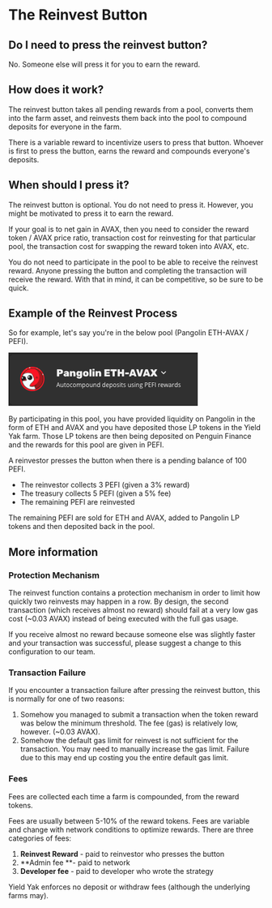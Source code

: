 # The Reinvest Button

## Do I need to press the reinvest button?

No. Someone else will press it for you to earn the reward.

## How does it work?

The reinvest button takes all pending rewards from a pool, converts them into the farm asset, and reinvests them back into the pool to compound deposits for everyone in the farm.

There is a variable reward to incentivize users to press that button. Whoever is first to press the button, earns the reward and compounds everyone's deposits.

## When should I press it?

The reinvest button is optional. You do not need to press it. However, you might be motivated to press it to earn the reward.

If your goal is to net gain in AVAX, then you need to consider the reward token / AVAX price ratio, transaction cost for reinvesting for that particular pool, the transaction cost for swapping the reward token into AVAX, etc.

You do not need to participate in the pool to be able to receive the reinvest reward. Anyone pressing the button and completing the transaction will receive the reward. With that in mind, it can be competitive, so be sure to be quick.

## Example of the Reinvest Process

So for example, let's say you're in the below pool (Pangolin ETH-AVAX / PEFI).&#x20;

![](../.gitbook/assets/screen-shot-2021-05-14-at-9.06.18-pm.png)

By participating in this pool, you have provided liquidity on Pangolin in the form of ETH and AVAX and you have deposited those LP tokens in the Yield Yak farm. Those LP tokens are then being deposited on Penguin Finance and the rewards for this pool are given in PEFI.

A reinvestor presses the button when there is a pending balance of 100 PEFI.

* The reinvestor collects 3 PEFI (given a 3% reward)
* The treasury collects 5 PEFI (given a 5% fee)
* The remaining PEFI are reinvested

The remaining PEFI are sold for ETH and AVAX, added to Pangolin LP tokens and then deposited back in the pool.

## More information

### Protection Mechanism

The reinvest function contains a protection mechanism in order to limit how quickly two reinvests may happen in a row. By design, the second transaction (which receives almost no reward) should fail at a very low gas cost (\~0.03 AVAX) instead of being executed with the full gas usage.

If you receive almost no reward because someone else was slightly faster and your transaction was successful, please suggest a change to this configuration to our team.

### Transaction Failure

If you encounter a transaction failure after pressing the reinvest button, this is normally for one of two reasons:

1. Somehow you managed to submit a transaction when the token reward was below the minimum threshold. The fee (gas) is relatively low, however. (\~0.03 AVAX).
2. Somehow the default gas limit for reinvest is not sufficient for the transaction. You may need to manually increase the gas limit. Failure due to this may end up costing you the entire default gas limit.

### Fees

Fees are collected each time a farm is compounded, from the reward tokens.

Fees are usually between 5-10% of the reward tokens. Fees are variable and change with network conditions to optimize rewards. There are three categories of fees:

1. **Reinvest Reward** - paid to reinvestor who presses the button
2. **Admin fee **- paid to network
3. **Developer fee** - paid to developer who wrote the strategy

Yield Yak enforces no deposit or withdraw fees (although the underlying farms may).

&#x20;&#x20;
